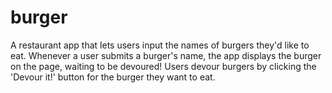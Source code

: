 # burger
A restaurant app that lets users input the names of burgers they'd like to eat. Whenever a user submits a burger's name, the app displays the burger on the page, waiting to be devoured! Users devour burgers by clicking the 'Devour it!' button for the burger they want to eat.

